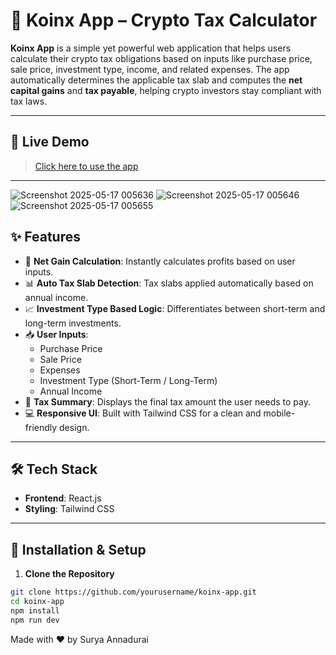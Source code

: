 # 🧮 Koinx App – Crypto Tax Calculator

**Koinx App** is a simple yet powerful web application that helps users calculate their crypto tax obligations based on inputs like purchase price, sale price, investment type, income, and related expenses. The app automatically determines the applicable tax slab and computes the **net capital gains** and **tax payable**, helping crypto investors stay compliant with tax laws.

---

## 🔗 Live Demo

> [Click here to use the app](https://koin-x-pi.vercel.app/)  


---
![Screenshot 2025-05-17 005636](https://github.com/user-attachments/assets/eb825469-cb21-428b-929b-478312cafb36)
![Screenshot 2025-05-17 005646](https://github.com/user-attachments/assets/b38f379a-2edb-4ff3-9f21-6110b646439d)
![Screenshot 2025-05-17 005655](https://github.com/user-attachments/assets/f2318894-f657-4ffe-a00c-06d9b5f4b017)

## ✨ Features

- 💸 **Net Gain Calculation**: Instantly calculates profits based on user inputs.
- 📊 **Auto Tax Slab Detection**: Tax slabs applied automatically based on annual income.
- 📈 **Investment Type Based Logic**: Differentiates between short-term and long-term investments.
- 📥 **User Inputs**: 
  - Purchase Price
  - Sale Price
  - Expenses
  - Investment Type (Short-Term / Long-Term)
  - Annual Income
- 🧾 **Tax Summary**: Displays the final tax amount the user needs to pay.
- 💻 **Responsive UI**: Built with Tailwind CSS for a clean and mobile-friendly design.

---

## 🛠️ Tech Stack

- **Frontend**: React.js
- **Styling**: Tailwind CSS

---

## 🧰 Installation & Setup

1. **Clone the Repository**

```bash
git clone https://github.com/yourusername/koinx-app.git
cd koinx-app
npm install
npm run dev
```
Made with ♥️ by Surya Annadurai 
